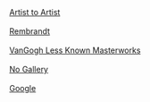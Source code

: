<br><br>
[Artist to Artist](artheistpuzzle://gallery_promo?gallery_id=artist_to_artist_1)
<br><br>
[Rembrandt](artheistpuzzle://gallery_promo?gallery_id=rembrandt_1)
<br><br>
[VanGogh Less Known Masterworks](artheistpuzzle://gallery_promo?gallery_id=VanGogh_LessKnownMasterworks)
<br><br>
[No Gallery](artheistpuzzle://)
<br><br>
[Google](com.googleusercontent.apps.1031742118575-gmeo1va4bupcmft9m188qmktjftomhf8://)
<br><br>

